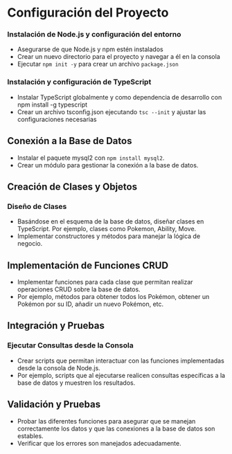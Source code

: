 # Configuración del Proyecto
### Instalación de Node.js y configuración del entorno

- Asegurarse de que Node.js y npm estén instalados
- Crear un nuevo directorio para el proyecto y navegar a él en la consola
- Ejecutar `npm init -y` para crear un archivo `package.json`


### Instalación y configuración de TypeScript

- Instalar TypeScript globalmente y como dependencia de desarrollo con npm
install -g typescript
- Crear un archivo tsconfig.json ejecutando `tsc --init` y ajustar las
configuraciones necesarias

## Conexión a la Base de Datos

- Instalar el paquete mysql2 con `npm install mysql2`.
- Crear un módulo para gestionar la conexión a la base de datos.

## Creación de Clases y Objetos

### Diseño de Clases

- Basándose en el esquema de la base de datos, diseñar clases en TypeScript.
Por ejemplo, clases como Pokemon, Ability, Move.
- Implementar constructores y métodos para manejar la lógica de negocio.

## Implementación de Funciones CRUD

- Implementar funciones para cada clase que permitan realizar operaciones
CRUD sobre la base de datos.
- Por ejemplo, métodos para obtener todos los Pokémon, obtener un Pokémon
por su ID, añadir un nuevo Pokémon, etc.

## Integración y Pruebas

### Ejecutar Consultas desde la Consola

- Crear scripts que permitan interactuar con las funciones implementadas
desde la consola de Node.js.
- Por ejemplo, scripts que al ejecutarse realicen consultas específicas a la base
de datos y muestren los resultados.

## Validación y Pruebas
- Probar las diferentes funciones para asegurar que se manejan correctamente
los datos y que las conexiones a la base de datos son estables.
- Verificar que los errores son manejados adecuadamente.